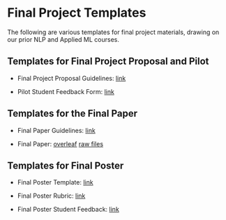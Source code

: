 # Final Project Templates

The following are various templates for final project materials, drawing on our prior NLP and Applied ML courses. 

## Templates for Final Project Proposal and Pilot

- Final Project Proposal Guidelines: [link](https://docs.google.com/document/d/1aVDrcpxtRyvNDvxbZGGGlqyUkGYyTE3EC0uEyxF-Dtc/edit?usp=sharing)

- Pilot Student Feedback Form: [link](https://docs.google.com/document/d/1Zxnv4_BNdsgT7o5hmgaOBFUt8-0VN3t9BFphN2bo8yE/edit?usp=sharing)

## Templates for the Final Paper

- Final Paper Guidelines: [link](https://docs.google.com/document/d/1tUcbg61MgEVIMFhubX2sSUGnhOlyPjLgXRX13BT1T9Y/edit?usp=sharing)

- Final Paper: [overleaf](https://www.overleaf.com/read/zvtwsndwgppr#63eafe) [raw files](https://drive.google.com/drive/folders/1mbyUv0AIlsn4inNmXQypFTzcU9u4dKSx?usp=sharing)

## Templates for Final Poster 

- Final Poster Template: [link](https://docs.google.com/presentation/d/18nRo4zd57x_kpUNd24dcjJaXo7FmTsRUdONgxf6dmV4/edit?usp=sharing)

- Final Poster Rubric: [link](https://docs.google.com/document/d/1GPHQQ5eJxCGmqikZIfx3Hn3APHHoXiNPlHTAlfkN7X0/edit?usp=sharing)

- Final Poster Student Feedback: [link](https://docs.google.com/document/d/1oonzVlYAFJQdBrvJjp8p2SaPbwYPzVvFW3UIsFyqfpM/edit?usp=sharing)
